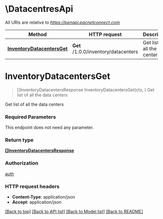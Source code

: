 # \DatacentresApi

All URIs are relative to *https://penapi.pacnetconnect.com*

Method | HTTP request | Description
------------- | ------------- | -------------
[**InventoryDatacentersGet**](DatacentresApi.md#InventoryDatacentersGet) | **Get** /1.0.0/inventory/datacenters | Get list of all the data centers


# **InventoryDatacentersGet**
> []InventoryDatacentersResponse InventoryDatacentersGet(ctx, )
Get list of all the data centers

Get list of all the data centers

### Required Parameters
This endpoint does not need any parameter.

### Return type

[**[]InventoryDatacentersResponse**](InventoryDatacentersResponse.md)

### Authorization

[auth](../README.md#auth)

### HTTP request headers

 - **Content-Type**: application/json
 - **Accept**: application/json

[[Back to top]](#) [[Back to API list]](../README.md#documentation-for-api-endpoints) [[Back to Model list]](../README.md#documentation-for-models) [[Back to README]](../README.md)

